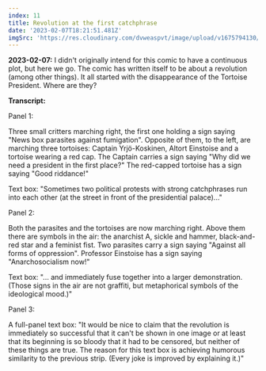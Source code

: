 ```yaml
---
index: 11
title: Revolution at the first catchphrase
date: '2023-02-07T18:21:51.481Z'
imgSrc: 'https://res.cloudinary.com/dvweaspvt/image/upload/v1675794130/11_lryxve.png'
---
```


**2023-02-07:** I didn't originally intend for this comic to have a continuous plot, but here we go. The comic has written itself to be about a revolution (among other things). It all started with the disappearance of the Tortoise President. Where are they?

**Transcript:**

Panel 1:

Three small critters marching right, the first one holding a sign saying "News box parasites against fumigation". Opposite of them, to the left, are marching three tortoises: Captain Yrjö-Koskinen, Altort Einstoise and a tortoise wearing a red cap. The Captain carries a sign saying "Why did we need a president in the first place?" The red-capped tortoise has a sign saying "Good riddance!"

Text box: "Sometimes two political protests with strong catchphrases run into each other (at the street in front of the presidential palace)..."

Panel 2:

Both the parasites and the tortoises are now marching right. Above them there are symbols in the air: the anarchist A, sickle and hammer, black-and-red star and a feminist fist. Two parasites carry a sign saying "Against all forms of oppression". Professor Einstoise has a sign saying "Anarchosocialism now!"

Text box: "... and immediately fuse together into a larger demonstration. (Those signs in the air are not graffiti, but metaphorical symbols of the ideological mood.)"

Panel 3:

A full-panel text box: "It would be nice to claim that the revolution is immediately so successful that it can't be shown in one image or at least that its beginning is so bloody that it had to be censored, but neither of these things are true. The reason for this text box is achieving humorous similarity to the previous strip. (Every joke is improved by explaining it.)"
